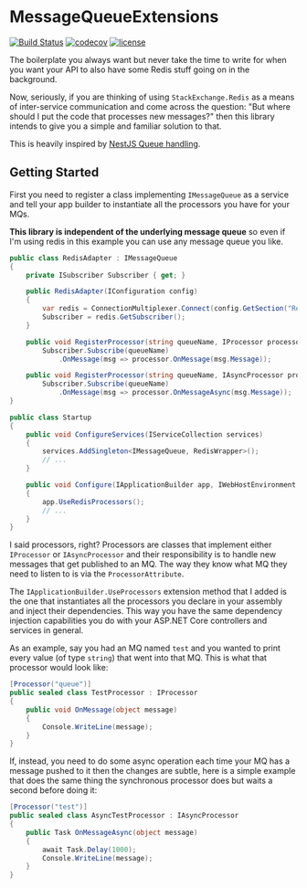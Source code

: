 # MessageQueueExtensions

[![Build Status](https://travis-ci.com/mrnkr/MessageQueueExtensions.svg?branch=master)](https://travis-ci.com/mrnkr/MessageQueueExtensions)
[![codecov](https://codecov.io/gh/mrnkr/MessageQueueExtensions/branch/master/graph/badge.svg)](https://codecov.io/gh/mrnkr/MessageQueueExtensions)
[![license](https://img.shields.io/github/license/mrnkr/MessageQueueExtensions)](https://github.com/mrnkr/MessageQueueExtensions/blob/master/LICENSE)

The boilerplate you always want but never take the time to write for when you want your API to also have some Redis stuff going on in the background.

Now, seriously, if you are thinking of using `StackExchange.Redis` as a means of inter-service communication and come across the question: "But where should I put the code that processes new messages?" then this library intends to give you a simple and familiar solution to that.

This is heavily inspired by [NestJS Queue handling](https://docs.nestjs.com/techniques/queues).

## Getting Started

First you need to register a class implementing `IMessageQueue` as a service and tell your app builder to instantiate all the processors you have for your MQs.

**This library is independent of the underlying message queue** so even if I'm using redis in this example you can use any message queue you like.

```cs
public class RedisAdapter : IMessageQueue
{
    private ISubscriber Subscriber { get; }

    public RedisAdapter(IConfiguration config)
    {
        var redis = ConnectionMultiplexer.Connect(config.GetSection("Redis:Host").Value);
        Subscriber = redis.GetSubscriber();
    }

    public void RegisterProcessor(string queueName, IProcessor processor) =>
        Subscriber.Subscribe(queueName)
            .OnMessage(msg => processor.OnMessage(msg.Message));

    public void RegisterProcessor(string queueName, IAsyncProcessor processor) =>
        Subscriber.Subscribe(queueName)
            .OnMessage(msg => processor.OnMessageAsync(msg.Message));
}
```

```cs
public class Startup
{
    public void ConfigureServices(IServiceCollection services)
    {
        services.AddSingleton<IMessageQueue, RedisWrapper>();
        // ...
    }

    public void Configure(IApplicationBuilder app, IWebHostEnvironment env)
    {
        app.UseRedisProcessors();
        // ...
    }
}
```

I said processors, right? Processors are classes that implement either `IProcessor` or `IAsyncProcessor` and their responsibility is to handle new messages that get published to an MQ. The way they know what MQ they need to listen to is via the `ProcessorAttribute`.

The `IApplicationBuilder.UseProcessors` extension method that I added is the one that instantiates all the processors you declare in your assembly and inject their dependencies. This way you have the same dependency injection capabilities you do with your ASP.NET Core controllers and services in general.

As an example, say you had an MQ named `test` and you wanted to print every value (of type `string`) that went into that MQ. This is what that processor would look like:

```cs
[Processor("queue")]
public sealed class TestProcessor : IProcessor
{
    public void OnMessage(object message)
    {
        Console.WriteLine(message);
    }
}
```

If, instead, you need to do some async operation each time your MQ has a message pushed to it then the changes are subtle, here is a simple example that does the same thing the synchronous processor does but waits a second before doing it:

```cs
[Processor("test")]
public sealed class AsyncTestProcessor : IAsyncProcessor
{
    public Task OnMessageAsync(object message)
    {
        await Task.Delay(1000);
        Console.WriteLine(message);
    }
}
```
